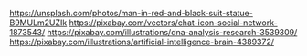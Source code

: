 https://unsplash.com/photos/man-in-red-and-black-suit-statue-B9MULm2UZIk
https://pixabay.com/vectors/chat-icon-social-network-1873543/
https://pixabay.com/illustrations/dna-analysis-research-3539309/
https://pixabay.com/illustrations/artificial-intelligence-brain-4389372/
